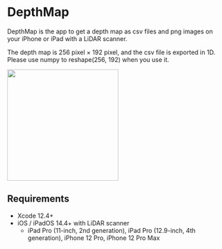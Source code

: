#  DepthMap

DepthMap is the app to get a depth map as csv files and png images on your iPhone or iPad with a LiDAR scanner.

The depth map is 256 pixel × 192 pixel, and the csv file is exported in 1D. Please use numpy to reshape(256, 192) when you use it.

<p aline="center">
    <img src="materials/depthmap.gif" width=256>
</p>


## Requirements

- Xcode 12.4+
- iOS / iPadOS 14.4+ with LiDAR scanner
  - iPad Pro (11-inch, 2nd generation), iPad Pro (12.9-inch, 4th generation), iPhone 12 Pro, iPhone 12 Pro Max

